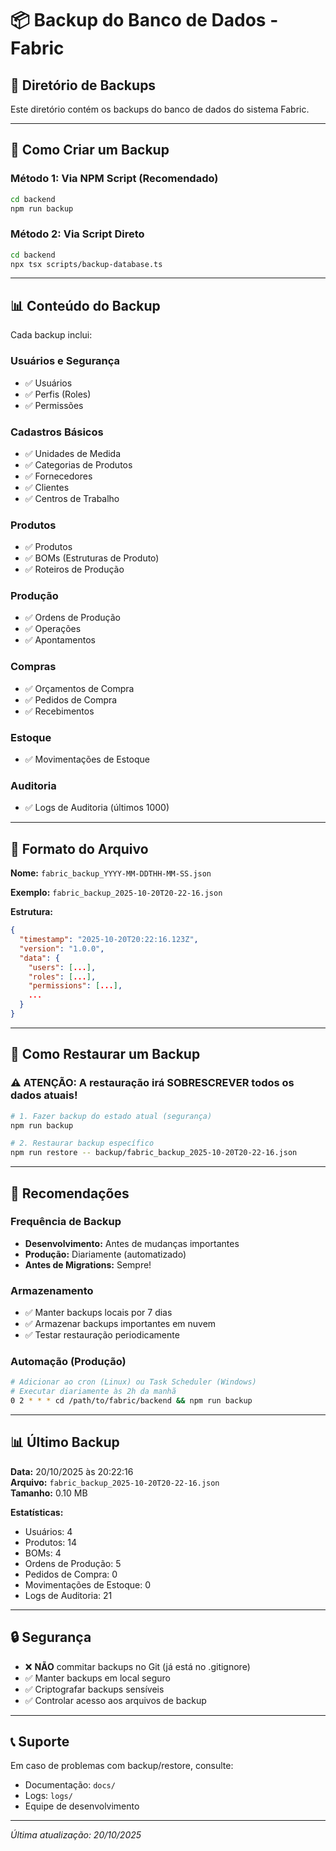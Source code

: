 # 📦 Backup do Banco de Dados - Fabric

## 📁 Diretório de Backups

Este diretório contém os backups do banco de dados do sistema Fabric.

---

## 🚀 Como Criar um Backup

### **Método 1: Via NPM Script (Recomendado)**

```bash
cd backend
npm run backup
```

### **Método 2: Via Script Direto**

```bash
cd backend
npx tsx scripts/backup-database.ts
```

---

## 📊 Conteúdo do Backup

Cada backup inclui:

### **Usuários e Segurança**
- ✅ Usuários
- ✅ Perfis (Roles)
- ✅ Permissões

### **Cadastros Básicos**
- ✅ Unidades de Medida
- ✅ Categorias de Produtos
- ✅ Fornecedores
- ✅ Clientes
- ✅ Centros de Trabalho

### **Produtos**
- ✅ Produtos
- ✅ BOMs (Estruturas de Produto)
- ✅ Roteiros de Produção

### **Produção**
- ✅ Ordens de Produção
- ✅ Operações
- ✅ Apontamentos

### **Compras**
- ✅ Orçamentos de Compra
- ✅ Pedidos de Compra
- ✅ Recebimentos

### **Estoque**
- ✅ Movimentações de Estoque

### **Auditoria**
- ✅ Logs de Auditoria (últimos 1000)

---

## 📝 Formato do Arquivo

**Nome:** `fabric_backup_YYYY-MM-DDTHH-MM-SS.json`

**Exemplo:** `fabric_backup_2025-10-20T20-22-16.json`

**Estrutura:**
```json
{
  "timestamp": "2025-10-20T20:22:16.123Z",
  "version": "1.0.0",
  "data": {
    "users": [...],
    "roles": [...],
    "permissions": [...],
    ...
  }
}
```

---

## 🔄 Como Restaurar um Backup

### **⚠️ ATENÇÃO: A restauração irá SOBRESCREVER todos os dados atuais!**

```bash
# 1. Fazer backup do estado atual (segurança)
npm run backup

# 2. Restaurar backup específico
npm run restore -- backup/fabric_backup_2025-10-20T20-22-16.json
```

---

## 📅 Recomendações

### **Frequência de Backup**

- **Desenvolvimento:** Antes de mudanças importantes
- **Produção:** Diariamente (automatizado)
- **Antes de Migrations:** Sempre!

### **Armazenamento**

- ✅ Manter backups locais por 7 dias
- ✅ Armazenar backups importantes em nuvem
- ✅ Testar restauração periodicamente

### **Automação (Produção)**

```bash
# Adicionar ao cron (Linux) ou Task Scheduler (Windows)
# Executar diariamente às 2h da manhã
0 2 * * * cd /path/to/fabric/backend && npm run backup
```

---

## 📊 Último Backup

**Data:** 20/10/2025 às 20:22:16  
**Arquivo:** `fabric_backup_2025-10-20T20-22-16.json`  
**Tamanho:** 0.10 MB

**Estatísticas:**
- Usuários: 4
- Produtos: 14
- BOMs: 4
- Ordens de Produção: 5
- Pedidos de Compra: 0
- Movimentações de Estoque: 0
- Logs de Auditoria: 21

---

## 🔒 Segurança

- ❌ **NÃO** commitar backups no Git (já está no .gitignore)
- ✅ Manter backups em local seguro
- ✅ Criptografar backups sensíveis
- ✅ Controlar acesso aos arquivos de backup

---

## 📞 Suporte

Em caso de problemas com backup/restore, consulte:
- Documentação: `docs/`
- Logs: `logs/`
- Equipe de desenvolvimento

---

*Última atualização: 20/10/2025*
